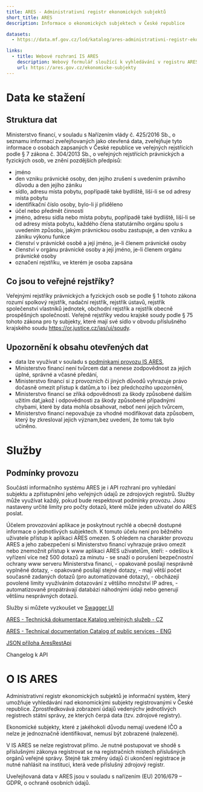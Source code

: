 ```yaml
---
title: ARES - Administrativní registr ekonomických subjektů
short_title: ARES
description: Informace o ekonomických subjektech v České republice

datasets:
  - https://data.mf.gov.cz/lod/katalog/ares-administrativni-registr-ekonomickych-subjektu

links:
  - title: Webové rozhraní IS ARES
    description: Webový formulář sloužící k vyhledávání v registru ARES
    url: https://ares.gov.cz/ekonomicke-subjekty
---
```


# Data ke stažení

## Struktura dat

Ministerstvo financí, v souladu s Nařízením vlády č. 425/2016 Sb., o seznamu informací zveřejňovaných jako otevřená data, zveřejňuje tyto informace o osobách zapsaných v České republice ve veřejných rejstřících podle § 7 zákona č. 304/2013 Sb., o veřejných rejstřících právnických a fyzických osob, ve znění pozdějších předpisů: 

 - jméno
 - den vzniku právnické osoby, den jejího zrušení s uvedením právního důvodu a den jejího zániku
 - sídlo, adresu místa pobytu, popřípadě také bydliště, liší-li se od adresy místa pobytu
 - identifikační číslo osoby, bylo-li jí přiděleno
 - účel nebo předmět činnosti
 - jméno, adresu sídla nebo místa pobytu, popřípadě také bydliště, liší-li se od adresy místa pobytu, každého člena statutárního orgánu spolu s uvedením způsobu, jakým právnickou osobu zastupuje, a den vzniku a zániku výkonu funkce
 - členství v právnické osobě a její jméno, je-li členem právnické osoby
 - členství v orgánu právnické osoby a její jméno, je-li členem orgánu právnické osoby
 - označení rejstříku, ve kterém je osoba zapsána

## Co jsou to veřejné rejstříky?
Veřejnými rejstříky právnických a fyzických osob se podle § 1 tohoto zákona rozumí spolkový rejstřík, nadační rejstřík, rejstřík ústavů, rejstřík společenství vlastníků jednotek, obchodní rejstřík a rejstřík obecně prospěšných společností. Veřejné rejstříky vedou krajské soudy podle § 75 tohoto zákona pro ty subjekty, které mají své sídlo v obvodu příslušného krajského soudu https://or.justice.cz/ias/ui/soudy.

## Upozornění k obsahu otevřených dat

 - data lze využívat v souladu s [podmínkami provozu IS ARES](http://wwwinfo.mfcr.cz/ares/ares_podminky.html.cz),
 - Ministerstvo financí není tvůrcem dat a nenese zodpovědnost za jejich úplné, správné a včasné předání,
 - Ministerstvo financí si z provozních či jiných důvodů vyhrazuje právo dočasně omezit přístup k datům,a to i bez předchozího upozornění,
 - Ministerstvo financí se zříká odpovědnosti za škody způsobené dalším užitím dat,jakož i odpovědnosti za škody způsobené případnými chybami, které by data mohla obsahovat, neboť není jejich tvůrcem,
 - Ministerstvo financí nepovažuje za vhodné modifikovat data způsobem, který by zkresloval jejich význam,bez uvedení, že tomu tak bylo učiněno.


# Služby

## Podmínky provozu
Součástí informačního systému ARES je i API rozhraní pro vyhledání subjektu a zpřístupnění jeho veřejných údajů ze zdrojových registrů. Služby může využívat každý, pokud bude respektovat podmínky provozu. Jsou nastaveny určité limity pro počty dotazů, které může jeden uživatel do ARES poslat. 

Účelem provozování aplikace je poskytnout rychlé a obecně dostupné informace o jednotlivých subjektech. K tomuto účelu není pro běžného uživatele přístup k aplikaci ARES omezen. S ohledem na charakter provozu ARES a jeho zabezpečení si Ministerstvo financí vyhrazuje právo omezit nebo znemožnit přístup k www aplikaci ARES uživatelům, kteří:
     - odešlou k vyřízení více než 500 dotazů za minutu 
     - se snaží o porušení bezpečnostní ochrany www serveru Ministerstva financí,
     - opakovaně posílají nesprávně vyplněné dotazy,
     - opakovaně posílají stejné dotazy,
     - mají větší počet současně zadaných dotazů (pro automatizované dotazy),
     - obcházejí povolené limity využíváním dotazování z většího množství IP adres,
     - automatizovaně propátrávají databázi náhodnými údaji nebo generují většinu nesprávných dotazů.
 
Služby si můžete vyzkoušet ve [Swagger UI](https://ares.gov.cz/swagger-ui/)

[ARES - Technická dokumentace Katalog veřejných služeb - CZ](https://www.mfcr.cz/assets/attachments/2023-08-01_ARES-Technicka-dokumentace-Katalog-verejnych-sluzeb_v06.pdf)

[ARES - Technical documentation Catalog of public services - ENG](https://www.mfcr.cz/assets/attachments/2024-02-16_ARES-Technical-documentation-Catalog-of-public-services.pdf)

[JSON příloha AresRestApi](https://ares.gov.cz/ekonomicke-subjekty-v-be/rest/v3/api-docs)

Changelog k API


# O IS ARES
Administrativní registr ekonomických subjektů je informační systém, který umožňuje vyhledávání nad ekonomickými subjekty registrovanými v České republice. Zprostředkovává zobrazení údajů vedenýchv jednotlivých registrech státní správy, ze kterých čerpá data (tzv. zdrojové registry).

Ekonomické subjekty, které z jakéhokoli důvodu nemají uvedené IČO a nelze je jednoznačně identifikovat, nemusí být zobrazené (nalezené).

V IS ARES se nelze registrovat přímo. Je nutné postupovat ve shodě s příslušnými zákonya registrovat se na registračních místech příslušných orgánů veřejné správy. Stejně tak změny údajů či ukončení registrace je nutné nahlásit na instituci, která vede příslušný zdrojový registr. 

Uveřejňovaná data v ARES jsou v souladu s nařízením (EU) 2016/679 – GDPR, o ochraně osobních údajů.
